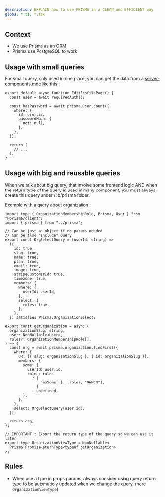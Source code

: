 ```yaml
---
description: EXPLAIN how to use PRISMA in a CLEAN and EFFICIENT way
globs: *.ts, *.tsx
---
```


## Context

- We use Prisma as an ORM
- Prisma use PostgreSQL to work

## Usage with small queries

For small query, only used in one place, you can get the data from a [server-components.mdc](mdc:.cursor/rules/server-components.mdc) like this :

```tsx
export default async function EditProfilePage() {
  const user = await requiredAuth();

  const hasPassword = await prisma.user.count({
    where: {
      id: user.id,
      passwordHash: {
        not: null,
      },
    },
  });

  return (
    // ...
  );
}
```

## Usage with big and reusable queries

When we talk about big query, that involve some frontend logic AND when the return type of the query is used in many component, you must always create this query under /lib/prisma folder.

Exemple with a query about organization :

```tsx
import type { OrganizationMembershipRole, Prisma, User } from "@prisma/client";
import { prisma } from "../prisma";

// Can be just an object if no params needed
// Can be also "Include" Query
export const OrgSelectQuery = (userId: string) =>
  ({
    id: true,
    slug: true,
    name: true,
    plan: true,
    email: true,
    image: true,
    stripeCustomerId: true,
    timezone: true,
    members: {
      where: {
        userId: userId,
      },
      select: {
        roles: true,
      },
    },
  }) satisfies Prisma.OrganizationSelect;

export const getOrganization = async (
  organizationSlug: string,
  user: NonNullable<User>,
  roles?: OrganizationMembershipRole[],
) => {
  const org = await prisma.organization.findFirst({
    where: {
      OR: [{ slug: organizationSlug }, { id: organizationSlug }],
      members: {
        some: {
          userId: user.id,
          roles: roles
            ? {
                hasSome: [...roles, "OWNER"],
              }
            : undefined,
        },
      },
    },
    select: OrgSelectQuery(user.id),
  });

  return org;
};

// IMPORTANT : Export the return type of the query so we can use it later
export type OrganizationViewType = NonNullable<
  Prisma.PromiseReturnType<typeof getOrganization>
>;
```

## Rules

- When use a type in props params, always consider using query return type to be automaticly updated when we change the query. (here `OrganizationViewType`)

